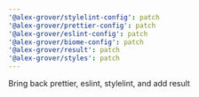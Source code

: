 ```yaml
---
'@alex-grover/stylelint-config': patch
'@alex-grover/prettier-config': patch
'@alex-grover/eslint-config': patch
'@alex-grover/biome-config': patch
'@alex-grover/result': patch
'@alex-grover/styles': patch
---
```


Bring back prettier, eslint, stylelint, and add result
